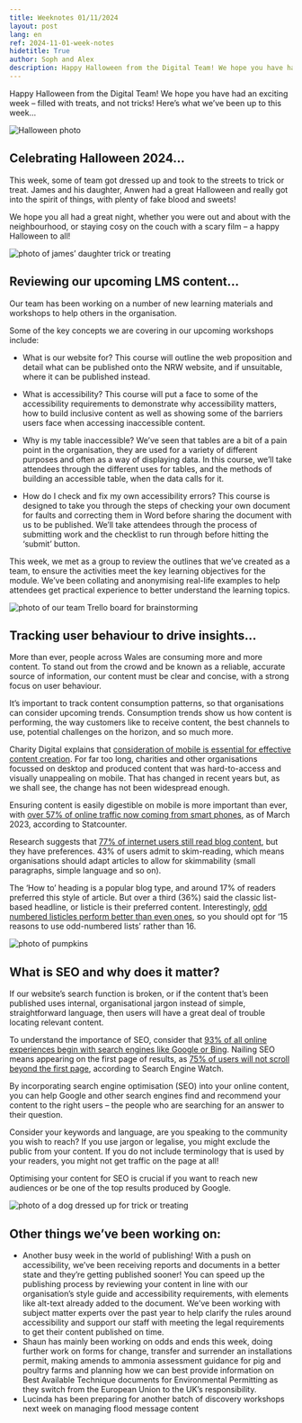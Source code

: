 ```yaml
---
title: Weeknotes 01/11/2024
layout: post
lang: en
ref: 2024-11-01-week-notes
hidetitle: True
author: Soph and Alex
description: Happy Halloween from the Digital Team! We hope you have had an exciting week – filled with treats, and not tricks!
---
```


Happy Halloween from the Digital Team! We hope you have had an exciting week – filled with treats, and not tricks! Here’s what we’ve been up to this week…

![Halloween photo](https://github.com/nrw-digital/week-notes/blob/000e9bed81ceab11865846e2da14f3de11f47257/images/halloween-decorating-2455253_1280.jpg?raw=true)

## Celebrating Halloween 2024…
This week, some of team got dressed up and took to the streets to trick or treat. James and his daughter, Anwen had a great Halloween and really got into the spirit of things, with plenty of fake blood and sweets! 

We hope you all had a great night, whether you were out and about with the neighbourhood, or staying cosy on the couch with a scary film – a happy Halloween to all!

![photo of james’ daughter trick or treating](https://github.com/nrw-digital/week-notes/blob/000e9bed81ceab11865846e2da14f3de11f47257/images/countryside%20code%20page%20images.png?raw=true)

## Reviewing our upcoming LMS content…

Our team has been working on a number of new learning materials and workshops to help others in the organisation. 

Some of the key concepts we are covering in our upcoming workshops include:

+ What is our website for? 
This course will outline the web proposition and detail what can be published onto the NRW website, and if unsuitable, where it can be published instead.

+ What is accessibility?
This course will put a face to some of the accessibility requirements to demonstrate why accessibility matters, how to build inclusive content as well as showing some of the barriers users face when accessing inaccessible content.

+ Why is my table inaccessible?
We’ve seen that tables are a bit of a pain point in the organisation, they are used for a variety of different purposes and often as a way of displaying data. In this course, we’ll take attendees through the different uses for tables, and the methods of building an accessible table, when the data calls for it.

+ How do I check and fix my own accessibility errors?
This course is designed to take you through the steps of checking your own document for faults and correcting them in Word before sharing the document with us to be published. We’ll take attendees through the process of submitting work and the checklist to run through before hitting the ‘submit’ button.

This week, we met as a group to review the outlines that we’ve created as a team, to ensure the activities meet the key learning objectives for the module. We’ve been collating and anonymising real-life examples to help attendees get practical experience to better understand the learning topics.

![photo of our team Trello board for brainstorming](https://github.com/nrw-digital/week-notes/blob/000e9bed81ceab11865846e2da14f3de11f47257/images/trello%20board%20-%20LMS%20materials.PNG?raw=true)

## Tracking user behaviour to drive insights…

More than ever, people across Wales are consuming more and more content. To stand out from the crowd and be known as a reliable, accurate source of information, our content must be clear and concise, with a strong focus on user behaviour. 

It’s important to track content consumption patterns, so that organisations can consider upcoming trends. Consumption trends show us how content is performing, the way customers like to receive content, the best channels to use, potential challenges on the horizon, and so much more.

Charity Digital explains that [consideration of mobile is essential for effective content creation](https://charitydigital.org.uk/topics/content-facts-you-need-to-know-in-2025-10932). For far too long, charities and other organisations focussed on desktop and produced content that was hard-to-access and visually unappealing on mobile. That has changed in recent years but, as we shall see, the change has not been widespread enough.

Ensuring content is easily digestible on mobile is more important than ever, with [over 57% of online traffic now coming from smart phones](https://gs.statcounter.com/platform-market-share/desktop-mobile-tablet), as of March 2023, according to Statcounter.

Research suggests that [77% of internet users still read blog content](https://www.impactplus.com/blogging-statistics-55-reasons-blogging-creates-55-more-traffic), but they have preferences. 43% of users admit to skim-reading, which means organisations should adapt articles to allow for skimmability (small paragraphs, simple language and so on).
 
The ‘How to’ heading is a popular blog type, and around 17% of readers preferred this style of article. But over a third (36%) said the classic list-based headline, or listicle is their preferred content. Interestingly, [odd numbered listicles perform better than even ones](https://www.engageweb.co.uk/odd-numbered-lists-work-well-13830.html), so you should opt for ‘15 reasons to use odd-numbered lists’ rather than 16.

![photo of pumpkins](https://github.com/nrw-digital/week-notes/blob/000e9bed81ceab11865846e2da14f3de11f47257/images/vegetable-4552723_1280.jpg?raw=true)

## What is SEO and why does it matter?

If our website’s search function is broken, or if the content that’s been published uses internal, organisational jargon instead of simple, straightforward language, then users will have a great deal of trouble locating relevant content. 

To understand the importance of SEO, consider that [93% of all online experiences begin with search engines like Google or Bing](https://www.imforza.com/blog/8-seo-stats-that-are-hard-to-ignore/). Nailing SEO means appearing on the first page of results, as [75% of users will not scroll beyond the first page](https://www.searchenginewatch.com/2013/06/20/no-1-position-in-google-gets-33-of-search-traffic-study/), according to Search Engine Watch.

By incorporating search engine optimisation (SEO) into your online content, you can help Google and other search engines find and recommend your content to the right users – the people who are searching for an answer to their question. 

Consider your keywords and language, are you speaking to the community you wish to reach? If you use jargon or legalise, you might exclude the public from your content. If you do not include terminology that is used by your readers, you might not get traffic on the page at all! 

Optimising your content for SEO is crucial if you want to reach new audiences or be one of the top results produced by Google.

![photo of a dog dressed up for trick or treating](https://github.com/nrw-digital/week-notes/blob/000e9bed81ceab11865846e2da14f3de11f47257/images/autumncontest-8311751_1280.jpg?raw=true)

## Other things we’ve been working on:

+ Another busy week in the world of publishing! With a push on accessibility, we’ve been receiving reports and documents in a better state and they’re getting published sooner! You can speed up the publishing process by reviewing your content in line with our organisation’s style guide and accessibility requirements, with elements like alt-text already added to the document. We’ve been working with subject matter experts over the past year to help clarify the rules around accessibility and support our staff with meeting the legal requirements to get their content published on time. 
+ Shaun has mainly been working on odds and ends this week, doing further work on forms for change, transfer and surrender an installations permit, making amends to ammonia assessment guidance for pig and poultry farms and planning how we can best provide information on Best Available Technique documents for Environmental Permitting as they switch from the European Union to the UK’s responsibility.
+ Lucinda has been preparing for another batch of discovery workshops next week on managing flood message content
